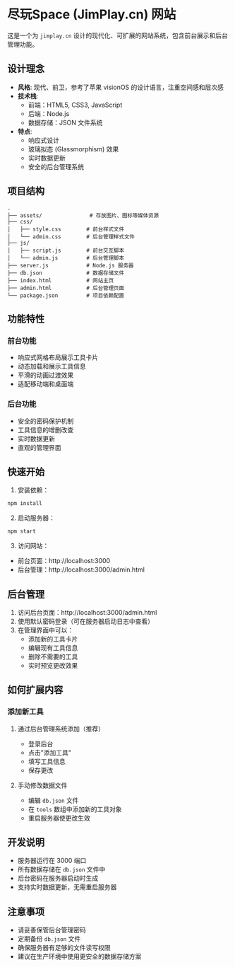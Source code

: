# 尽玩Space (JimPlay.cn) 网站

这是一个为 `jimplay.cn` 设计的现代化、可扩展的网站系统，包含前台展示和后台管理功能。

## 设计理念

- **风格**: 现代、前卫，参考了苹果 visionOS 的设计语言，注重空间感和层次感
- **技术栈**: 
  - 前端：HTML5, CSS3, JavaScript
  - 后端：Node.js
  - 数据存储：JSON 文件系统
- **特点**: 
  - 响应式设计
  - 玻璃拟态 (Glassmorphism) 效果
  - 实时数据更新
  - 安全的后台管理系统

## 项目结构

```
.
├── assets/               # 存放图片、图标等媒体资源
├── css/
│   ├── style.css        # 前台样式文件
│   └── admin.css        # 后台管理样式文件
├── js/
│   ├── script.js        # 前台交互脚本
│   └── admin.js         # 后台管理脚本
├── server.js            # Node.js 服务器
├── db.json              # 数据存储文件
├── index.html           # 网站主页
├── admin.html           # 后台管理页面
└── package.json         # 项目依赖配置
```

## 功能特性

### 前台功能
- 响应式网格布局展示工具卡片
- 动态加载和展示工具信息
- 平滑的动画过渡效果
- 适配移动端和桌面端

### 后台功能
- 安全的密码保护机制
- 工具信息的增删改查
- 实时数据更新
- 直观的管理界面

## 快速开始

1. 安装依赖：
```bash
npm install
```

2. 启动服务器：
```bash
npm start
```

3. 访问网站：
- 前台页面：http://localhost:3000
- 后台管理：http://localhost:3000/admin.html

## 后台管理

1. 访问后台页面：http://localhost:3000/admin.html
2. 使用默认密码登录（可在服务器启动日志中查看）
3. 在管理界面中可以：
   - 添加新的工具卡片
   - 编辑现有工具信息
   - 删除不需要的工具
   - 实时预览更改效果

## 如何扩展内容

### 添加新工具
1. 通过后台管理系统添加（推荐）
   - 登录后台
   - 点击"添加工具"
   - 填写工具信息
   - 保存更改

2. 手动修改数据文件
   - 编辑 `db.json` 文件
   - 在 `tools` 数组中添加新的工具对象
   - 重启服务器使更改生效

## 开发说明

- 服务器运行在 3000 端口
- 所有数据存储在 `db.json` 文件中
- 后台密码在服务器启动时生成
- 支持实时数据更新，无需重启服务器

## 注意事项

- 请妥善保管后台管理密码
- 定期备份 `db.json` 文件
- 确保服务器有足够的文件读写权限
- 建议在生产环境中使用更安全的数据存储方案 